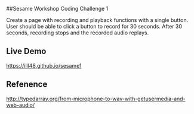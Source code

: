 ##Sesame Workshop Coding Challenge 1

Create a page with recording and playback functions with a single button. 
User should be able to click a button to record for 30 seconds. After 30 
seconds, recording stops and the recorded audio replays. 

Live Demo
-------------
https://illl48.github.io/sesame1

Refenence
-------------
http://typedarray.org/from-microphone-to-wav-with-getusermedia-and-web-audio/
 
